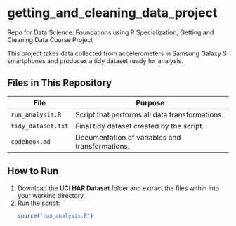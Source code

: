 # getting_and_cleaning_data_project
Repo for Data Science: Foundations using R Specialization, Getting and Cleaning Data Course Project

This project takes data collected from accelerometers in Samsung Galaxy S smartphones and produces a tidy dataset ready for analysis.

## Files in This Repository

| File | Purpose |
|------|---------|
| `run_analysis.R` | Script that performs all data transformations. |
| `tidy_dataset.txt` | Final tidy dataset created by the script. |
| `codebook.md` | Documentation of variables and transformations. |

## How to Run

1. Download the **UCI HAR Dataset** folder and extract the files within into your working directory.
2. Run the script:
   ```r
   source("run_analysis.R")
